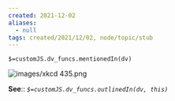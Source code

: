 ```yaml
---
created: 2021-12-02 
aliases:
  - null
tags: created/2021/12/02, node/topic/stub
---
```

`$=customJS.dv_funcs.mentionedIn(dv)`

 ![images/xkcd 435.png](https://publish-01.obsidian.md/access/a123d22b592fefc92a5bad12101593ec/images/xkcd%20435.png)
 
**See**::
*`$=customJS.dv_funcs.outlinedIn(dv, this)`* 

